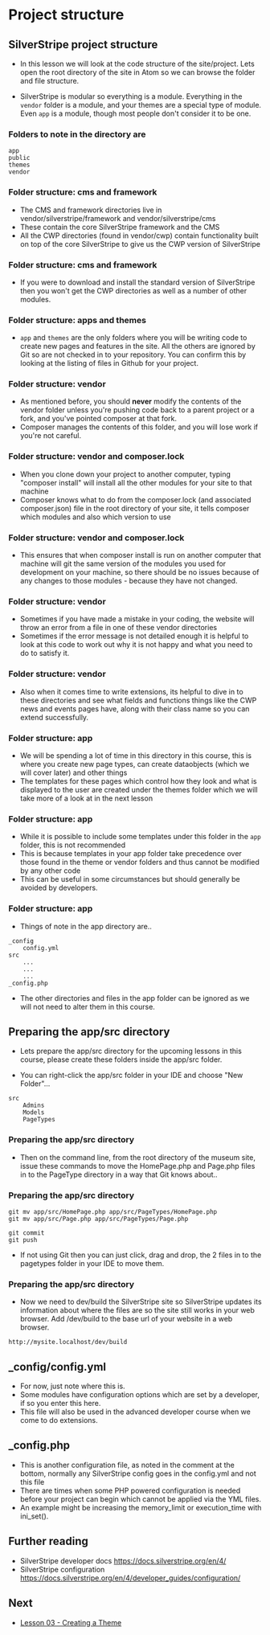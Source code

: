 # Project structure


## SilverStripe project structure

* In this lesson we will look at the code structure of the site/project. Lets open the root directory of the site in Atom so we can browse the folder and file structure.

* SilverStripe is modular so everything is a module. Everything in the `vendor` folder is a module, and your themes are a special type of module. Even `app` is a module, though most people don't consider it to be one. 


### Folders to note in the directory are

```
app
public
themes
vendor
```


### Folder structure: cms and framework
* The CMS and framework directories live in vendor/silverstripe/framework and vendor/silverstripe/cms
* These contain the core SilverStripe framework and the CMS
* All the CWP directories (found in vendor/cwp) contain functionality built on top of the core SilverStripe to give us the CWP version of SilverStripe


### Folder structure: cms and framework
* If you were to download and install the standard version of SilverStripe then you won't get the CWP directories as well as a number of other modules.


### Folder structure: apps and themes
* `app` and `themes` are the only folders where you will be writing code to create new pages and features in the site. All the others are ignored by Git so are not checked in to your repository.  You can confirm this by looking at the listing of files in Github for your project. 


### Folder structure: vendor
* As mentioned before, you should **never** modify the contents of the vendor folder unless you're pushing code back to a parent project or a fork, and you've pointed composer at that fork. 
* Composer manages the contents of this folder, and you will lose work if you're not careful. 


### Folder structure: vendor and composer.lock
* When you clone down your project to another computer, typing "composer install" will install all the other modules for your site to that machine
* Composer knows what to do from the composer.lock (and associated composer.json) file in the root directory of your site, it tells composer which modules and also which version to use


### Folder structure: vendor and composer.lock
* This ensures that when composer install is run on another computer that machine will git the same version of the modules you used for development on your machine, so there should be no issues because of any changes to those modules - because they have not changed.


### Folder structure: vendor
* Sometimes if you have made a mistake in your coding, the website will throw an error from a file in one of these vendor directories
* Sometimes if the error message is not detailed enough it is helpful to look at this code to work out why it is not happy and what you need to do to satisfy it.


### Folder structure: vendor
* Also when it comes time to write extensions, its helpful to dive in to these directories and see what fields and functions things like the CWP news and events pages have, along with their class name so you can extend successfully.


### Folder structure: app
* We will be spending a lot of time in this directory in this course, this is where you create new page types, can create dataobjects (which we will cover later) and other things
* The templates for these pages which control how they look and what is displayed to the user are created under the themes folder which we will take more of a look at in the next lesson


### Folder structure: app
* While it is possible to include some templates under this folder in the `app` folder, this is not recommended
* This is because templates in your app folder take precedence over those found in the theme or vendor folders and thus cannot be modified by any other code
* This can be useful in some circumstances but should generally be avoided by developers.


### Folder structure: app
* Things of note in the app directory are..
```
_config
    config.yml
src
    ...
    ...
    ...
_config.php
```
* The other directories and files in the app folder can be ignored as we will not need to alter them in this course.


## Preparing the app/src directory

* Lets prepare the app/src directory for the upcoming lessons in this course, please create these folders inside the app/src folder.

* You can right-click the app/src folder in your IDE and choose "New Folder"...

```
src 
    Admins
    Models
    PageTypes
```


### Preparing the app/src directory
* Then on the command line, from the root directory of the museum site, issue these commands to move the HomePage.php and Page.php files in to the PageType directory in a way that Git knows about..


### Preparing the app/src directory
```
git mv app/src/HomePage.php app/src/PageTypes/HomePage.php
git mv app/src/Page.php app/src/PageTypes/Page.php

git commit
git push
```

* If not using Git then you can just click, drag and drop, the 2 files in to the pagetypes folder in your IDE to move them.


### Preparing the app/src directory
* Now we need to dev/build the SilverStripe site so SilverStripe updates its information about where the files are so the site still works in your web browser. Add /dev/build to the base url of your website in a web browser.

```
http://mysite.localhost/dev/build
```


## _config/config.yml

* For now, just note where this is.
* Some modules have configuration options which are set by a developer, if so you enter this here.
* This file will also be used in the advanced developer course when we come to do extensions.


## _config.php

* This is another configuration file, as noted in the comment at the bottom, normally any SilverStripe config goes in the config.yml and not this file
* There are times when some PHP powered configuration is needed before your project can begin which cannot be applied via the YML files.
* An example might be increasing the memory_limit or execution_time with ini_set().  


## Further reading

* SilverStripe developer docs https://docs.silverstripe.org/en/4/
* SilverStripe configuration https://docs.silverstripe.org/en/4/developer_guides/configuration/


## Next

* [Lesson 03 - Creating a Theme](03_WorkingWithThemes.md)